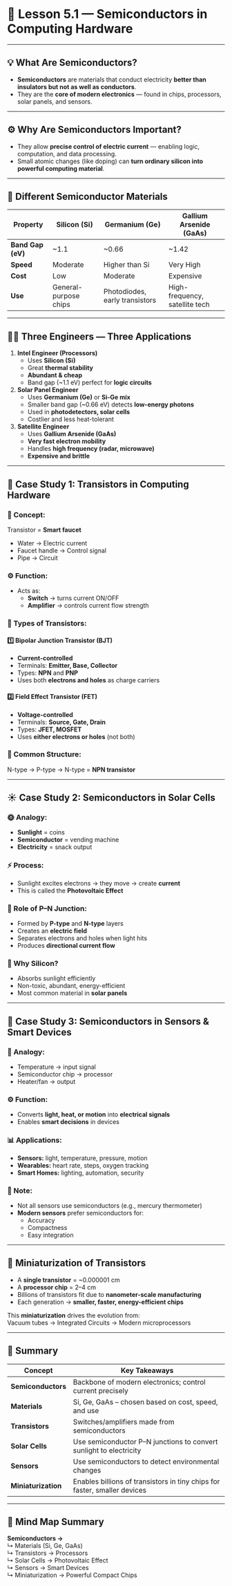 # 🧠 **Lesson 5.1 — Semiconductors in Computing Hardware**

---

## 💡 What Are Semiconductors?

- **Semiconductors** are materials that conduct electricity **better than insulators but not as well as conductors**.
- They are the **core of modern electronics** — found in chips, processors, solar panels, and sensors.

---

## ⚙️ **Why Are Semiconductors Important?**

- They allow **precise control of electric current** — enabling logic, computation, and data processing.
- Small atomic changes (like doping) can **turn ordinary silicon into powerful computing material**.

---

## 🧩 **Different Semiconductor Materials**

|Property|**Silicon (Si)**|**Germanium (Ge)**|**Gallium Arsenide (GaAs)**|
|---|---|---|---|
|**Band Gap (eV)**|~1.1|~0.66|~1.42|
|**Speed**|Moderate|Higher than Si|Very High|
|**Cost**|Low|Moderate|Expensive|
|**Use**|General-purpose chips|Photodiodes, early transistors|High-frequency, satellite tech|

---

## 🧑‍🔬 **Three Engineers — Three Applications**

1. **Intel Engineer (Processors)**
    - Uses **Silicon (Si)**
    - Great **thermal stability**
    - **Abundant & cheap**
    - Band gap (~1.1 eV) perfect for **logic circuits**
2. **Solar Panel Engineer**
    - Uses **Germanium (Ge)** or **Si-Ge mix**
    - Smaller band gap (~0.66 eV) detects **low-energy photons**
    - Used in **photodetectors, solar cells**
    - Costlier and less heat-tolerant
3. **Satellite Engineer**
    - Uses **Gallium Arsenide (GaAs)**
    - **Very fast electron mobility**
    - Handles **high frequency (radar, microwave)**
    - **Expensive and brittle**

---

## 🔌 **Case Study 1: Transistors in Computing Hardware**

### 🧠 Concept:

Transistor = **Smart faucet**
- Water → Electric current
- Faucet handle → Control signal
- Pipe → Circuit

### ⚙️ Function:

- Acts as:
    - **Switch** → turns current ON/OFF
    - **Amplifier** → controls current flow strength

### 🧮 Types of Transistors:

#### 1️⃣ Bipolar Junction Transistor (BJT)

- **Current-controlled**
- Terminals: **Emitter, Base, Collector**
- Types: **NPN** and **PNP**
- Uses both **electrons and holes** as charge carriers

#### 2️⃣ Field Effect Transistor (FET)

- **Voltage-controlled**
- Terminals: **Source, Gate, Drain**
- Types: **JFET, MOSFET**
- Uses **either electrons or holes** (not both)

### 🔋 Common Structure:

N-type → P-type → N-type = **NPN transistor**

---

## ☀️ **Case Study 2: Semiconductors in Solar Cells**

### 🌞 Analogy:

- **Sunlight** = coins
- **Semiconductor** = vending machine
- **Electricity** = snack output

### ⚡ Process:

- Sunlight excites electrons → they move → create **current**
- This is called the **Photovoltaic Effect**

### 🔋 Role of P–N Junction:

- Formed by **P-type** and **N-type** layers
- Creates an **electric field**
- Separates electrons and holes when light hits
- Produces **directional current flow**

### 🧱 Why Silicon?

- Absorbs sunlight efficiently
- Non-toxic, abundant, energy-efficient
- Most common material in **solar panels**

---

## 📱 **Case Study 3: Semiconductors in Sensors & Smart Devices**

### 🧠 Analogy:

- Temperature → input signal
- Semiconductor chip → processor
- Heater/fan → output

### ⚙️ Function:

- Converts **light, heat, or motion** into **electrical signals**
- Enables **smart decisions** in devices

### 📊 Applications:

- **Sensors:** light, temperature, pressure, motion
- **Wearables:** heart rate, steps, oxygen tracking
- **Smart Homes:** lighting, automation, security

### 🧠 Note:

- Not all sensors use semiconductors (e.g., mercury thermometer)
- **Modern sensors** prefer semiconductors for:
    - Accuracy
    - Compactness
    - Easy integration

---

## 🧬 **Miniaturization of Transistors**

- A **single transistor** = ~0.000001 cm
- A **processor chip** = 2–4 cm
- Billions of transistors fit due to **nanometer-scale manufacturing**
- Each generation → **smaller, faster, energy-efficient chips**

This **miniaturization** drives the evolution from:  
Vacuum tubes → Integrated Circuits → Modern microprocessors

---

## 🧾 **Summary**

|Concept|Key Takeaways|
|---|---|
|**Semiconductors**|Backbone of modern electronics; control current precisely|
|**Materials**|Si, Ge, GaAs – chosen based on cost, speed, and use|
|**Transistors**|Switches/amplifiers made from semiconductors|
|**Solar Cells**|Use semiconductor P–N junctions to convert sunlight to electricity|
|**Sensors**|Use semiconductors to detect environmental changes|
|**Miniaturization**|Enables billions of transistors in tiny chips for faster, smaller devices|

---

## 🧠 **Mind Map Summary**

**Semiconductors →**  
↳ Materials (Si, Ge, GaAs)  
↳ Transistors → Processors  
↳ Solar Cells → Photovoltaic Effect  
↳ Sensors → Smart Devices  
↳ Miniaturization → Powerful Compact Chips